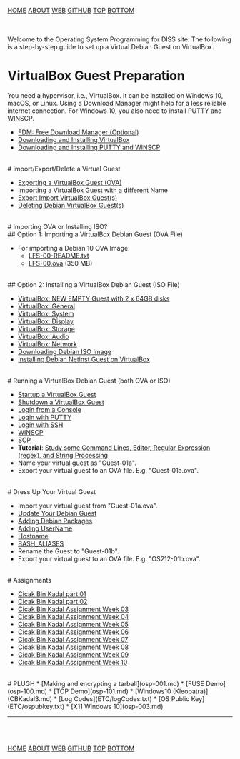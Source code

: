 ---
---

[HOME](index.md)
[ABOUT](README.md)
[WEB](https://osp4diss.vlsm.org/)
[GITHUB](https://github.com/OSP4DISS/osp4diss/)
[TOP](#)
[BOTTOM](#endofpage)

<br id="idx00"><br>
Welcome to the Operating System Programming for DISS site.
The following is a step-by-step guide to set up a Virtual Debian Guest on VirtualBox.
<br>

# VirtualBox Guest Preparation

You need a hypervisor, i.e., VirtualBox.
It can be installed on Windows 10, macOS, or Linux.
Using a Download Manager might help for a less reliable internet connection.
For Windows 10, you also need to install PUTTY and WINSCP.

* [FDM: Free Download Manager (Optional)](InstallFDM.md)
* [Downloading and Installing VirtualBox](InstallVirtualBox.md)
* [Downloading and Installing PUTTY and WINSCP](SSHGuest.md)

<br id="idx01">
# Import/Export/Delete a Virtual Guest

* [Exporting a VirtualBox Guest (OVA)](DebianGuestExportOva.md)
* [Importing a VirtualBox Guest with a different Name](DebianGuestImportOva.md)
* [Export Import VirtualBox Guest(s)](ExportImportGuests.md)
* [Deleting Debian VirtualBox Guest(s)](DebianGuestDeleteOva.md)

<br id="idx02">
# Importing OVA or Installing ISO?

<br id="idx02a">
## Option 1: Importing a VirtualBox Debian Guest (OVA File)

* For importing a Debian 10 OVA Image:
  * [LFS-00-README.txt](https://bit.ly/3t1bEw3)
  * [LFS-00.ova](https://bit.ly/3u2qO5G) (350 MB)

<br id="idx02b">
## Option 2: Installing a VirtualBox Debian Guest (ISO File)

* [VirtualBox: NEW EMPTY Guest with 2 x 64GB disks](DebianGuestOnVirtualBox1.md)
* [VirtualBox: General](DebianGuestOnVirtualBox2.md)
* [VirtualBox: System](DebianGuestOnVirtualBox3.md)
* [VirtualBox: Display](DebianGuestOnVirtualBox4.md)
* [VirtualBox: Storage](DebianGuestOnVirtualBox5.md)
* [VirtualBox: Audio](DebianGuestOnVirtualBox6.md)
* [VirtualBox: Network](DebianGuestOnVirtualBox7.md)
* [Downloading Debian ISO Image](DebianISOImage.md)
* [Installing Debian Netinst Guest on VirtualBox](InstallDebianNetinst.md)

<br id="idx03">
# Running a VirtualBox Debian Guest (both OVA or ISO)

* [Startup a VirtualBox Guest](osp-002-startup.md)
* [Shutdown a VirtualBox Guest](osp-002-shutdown.md)
* [Login from a Console](osp-002-login.md)
* [Login with PUTTY](osp-002-putty.md)
* [Login with SSH](osp-002-ssh.md)
* [WINSCP](osp-002-winscp.md)
* [SCP](osp-002-scp.md)
* **Tutorial**:
  [Study some Command Lines, Editor, Regular Expression (regex), and String Processing](Welcome2GNULinux.md)
* Name your virtual guest as "Guest-01a".
* Export your virtual guest to an OVA file. E.g. "Guest-01a.ova".

<br>
# Dress Up Your Virtual Guest

* Import your virtual guest from "Guest-01a.ova".
* [Update Your Debian Guest](osp-102.md)
* [Adding Debian Packages](osp-103.md)
* [Adding UserName](osp-104.md)
* [Hostname](osp-105.md)
* [BASH_ALIASES](osp-106.md)
* Rename the Guest to "Guest-01b".
* Export your virtual guest to an OVA file. E.g. "OS212-01b.ova".

<br>
# Assignments

* [Cicak Bin Kadal part 01](CBKadal.md)
* [Cicak Bin Kadal part 02](CBKadal2.md)
* [Cicak Bin Kadal Assignment Week 03](W03.md)
* [Cicak Bin Kadal Assignment Week 04](W04.md)
* [Cicak Bin Kadal Assignment Week 05](W05.md)
* [Cicak Bin Kadal Assignment Week 06](W06.md)
* [Cicak Bin Kadal Assignment Week 07](W07.md)
* [Cicak Bin Kadal Assignment Week 08](W08.md)
* [Cicak Bin Kadal Assignment Week 09](W09.md)
* [Cicak Bin Kadal Assignment Week 10](W10.md)

<br>
# PLUGH
* [Making and encrypting a tarball](osp-001.md)
* [FUSE Demo](osp-100.md)
* [TOP Demo](osp-101.md)
* [Windows10 (Kleopatra)](CBKadal3.md)
* [Log Codes](ETC/logCodes.txt)
* [OS Public Key](ETC/ospubkey.txt)
* [X11 Windows 10](osp-003.md)

<br>
<hr>
<br id="endofpage"><br>

[HOME](index.md)
[ABOUT](README.md)
[WEB](https://osp4diss.vlsm.org/)
[GITHUB](https://github.com/OSP4DISS/osp4diss/)
[TOP](#)
[BOTTOM](#endofpage)
<br>


